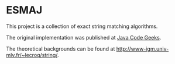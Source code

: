 # ESMAJ

This project is a collection of exact string matching algorithms.

The original implementation was published at [Java Code Geeks](https://www.javacodegeeks.com/2010/09/string-performance-exact-string.html).

The theoretical backgrounds can be found at http://www-igm.univ-mlv.fr/~lecroq/string/.
